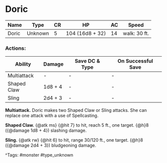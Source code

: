 # Doric

| Name | Type | CR | HP | AC | Speed |
|------|------|----|----|----|-------|
| Doric | Unknown | 5 | 104 (16d8 + 32) | 14 | walk: 30 ft. |

### Actions:

| Ability | Damage | Save DC & Type | On Successful Save |
|---------|--------|----------------|--------------------|
| Multiattack | - | - | - |
| Shaped Claw | 1d8 + 4 | - | - |
| Sling | 2d4 + 3 | - | - |


**Multiattack.** Doric makes two Shaped Claw or Sling attacks. She can replace one attack with a use of Spellcasting.

**Shaped Claw.** {@atk ms} {@hit 7} to hit, reach 5 ft., one target. {@h}8 ({@damage 1d8 + 4}) slashing damage.

**Sling.** {@atk rw} {@hit 6} to hit, range 30/120 ft., one target. {@h}8 ({@damage 2d4 + 3}) bludgeoning damage.

^Tags: #monster #type_unknown